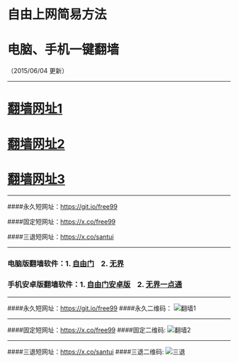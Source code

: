 # 自由上网简易方法
# 电脑、手机一键翻墙
（2015/06/04 更新）

***

#  <a href="https://dwvob1mylz161.cloudfront.net/freetz.php" target="_blank">翻墙网址1</a>

#  <a href="https://dwvob1mylz161.cloudfront.net/freetz.php?id=1" target="_blank">翻墙网址2</a>

#  <a href="https://dwvob1mylz161.cloudfront.net/freetz.php?id=2" target="_blank">翻墙网址3</a>

***

####永久短网址：https://git.io/free99

####固定短网址：https://x.co/free99

####三退短网址：https://x.co/santui

***

### 电脑版翻墙软件：1. <a href="https://dwvob1mylz161.cloudfront.net/fga01.php?fid=fg754p.zip" target="_blank">自由门</a>&nbsp;&nbsp;&nbsp;&nbsp;2. <a href="https://dwvob1mylz161.cloudfront.net/fga01.php?fid=u1405.zip" target="_blank">无界</a>

### 手机安卓版翻墙软件：1. <a href="https://dwvob1mylz161.cloudfront.net/fga01.php?fid=fgma32.apk" target="_blank">自由门安卓版</a>&nbsp;&nbsp;&nbsp;&nbsp;2. <a href="https://dwvob1mylz161.cloudfront.net/fga01.php?fid=um3.1.apk" target="_blank">无界一点通</a>

***

####永久短网址：https://git.io/free99
####永久二维码：
![翻墙1](https://dwvob1mylz161.cloudfront.net/pic/yjfq0.png)

***

####固定短网址：https://x.co/free99
####固定二维码:
![翻墙2](https://dwvob1mylz161.cloudfront.net/pic/yjfq1.png)

***

####三退短网址：https://x.co/santui
####三退二维码:
![三退](https://dwvob1mylz161.cloudfront.net/pic/tui1.png)
